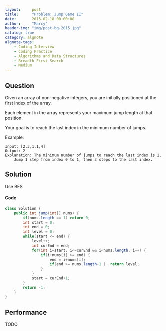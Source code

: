 ```yaml
---
layout:     post
title:      "Problem: Jump Game II"
date:       2015-02-18 00:00:00
author:     "Marcy"
header-img: "img/post-bg-2015.jpg"
catalog: true
category: algnote
algnote-tags:
    - Coding Interview
    - Coding Practice
    - Algorithms and Data Structures
    - Breadth First Search
    - Medium
---
```


## Question

Given an array of non-negative integers, you are initially positioned at the first index of the array.

Each element in the array represents your maximum jump length at that position.

Your goal is to reach the last index in the minimum number of jumps.

Example:
```
Input: [2,3,1,1,4]
Output: 2
Explanation: The minimum number of jumps to reach the last index is 2.
    Jump 1 step from index 0 to 1, then 3 steps to the last index.
```

## Solution

Use BFS

#### Code
```java
class Solution {
    public int jump(int[] nums) {
        if(nums.length == 1) return 0;
        int start = 0;
        int end = 0;
        int level = 0;
        while(start <= end) {
            level++;
            int curEnd = end;
            for(int i=start; i<=curEnd && i<nums.length; i++) {
                if(i+nums[i] >= end) {
                    end = i+nums[i];
                    if(end >= nums.length-1 )  return level;
                }
            }
            start = curEnd+1;
        }
        return -1;
    }
}
```

## Performance

TODO

